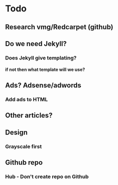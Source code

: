 # Todo

## Research vmg/Redcarpet (github)

## Do we need Jekyll?
### Does Jekyll give templating? 
#### if not then what template will we use?

## Ads? Adsense/adwords
### Add ads to HTML

## Other articles?

## Design
### Grayscale first

## Github repo
### Hub - Don't create repo on Github